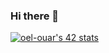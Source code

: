 ### Hi there 👋
[![oel-ouar's 42 stats](https://badge42.vercel.app/api/v2/cl27oa7tj005909l5a4invn59/stats?cursusId=21&coalitionId=78)](https://github.com/JaeSeoKim/badge42)
<!--
**OussamaElouarti/OussamaElouarti** is a ✨ _special_ ✨ repository because its `README.md` (this file) appears on your GitHub profile.

Here are some ideas to get you started:

- 🔭 I’m currently working on ...
- 🌱 I’m currently learning ...
- 👯 I’m looking to collaborate on ...
- 🤔 I’m looking for help with ...
- 💬 Ask me about ...
- 📫 How to reach me: ...
- 😄 Pronouns: ...
- ⚡ Fun fact: ...
-->

